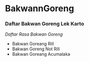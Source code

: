 # BakwannGoreng

### Daftar Bakwan Goreng Lek Karto ###
*Daftar Rasa Bakwan Goreng*
- Bakwan Goreang Rill
- Bakwan Goreng Not Rill
- Bakwan Goreang Acumalaka
